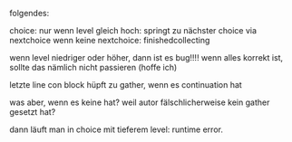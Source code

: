 



folgendes:







choice: nur wenn level gleich hoch: springt zu nächster choice via nextchoice
wenn keine nextchoice: finishedcollecting

wenn level niedriger oder höher, dann ist es bug!!!!
wenn alles korrekt ist, sollte das nämlich nicht passieren (hoffe ich)


letzte line con block hüpft zu gather, wenn es continuation hat


was aber, wenn es keine hat? weil autor
fälschlicherweise kein gather gesetzt hat?

dann läuft man in choice mit tieferem level: runtime error.





